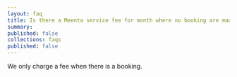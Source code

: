 ```yaml
---
layout: faq
title: Is there a Meenta service fee for month where no booking are made?
summary:
published: false
collections: faqs
published: false
---
```


We only charge a fee when there is a booking. 
